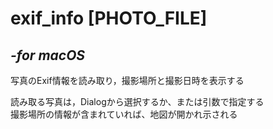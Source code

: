 # exif_info [PHOTO_FILE]
_-for macOS_
---
写真のExif情報を読み取り，撮影場所と撮影日時を表示する

読み取る写真は，Dialogから選択するか、または引数で指定する  
撮影場所の情報が含まれていれば、地図が開かれ示される
